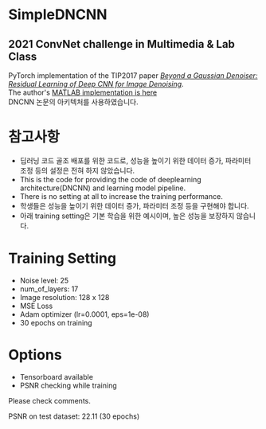 # SimpleDNCNN
## 2021 ConvNet challenge in Multimedia & Lab Class  
PyTorch implementation of the TIP2017 paper [*Beyond a Gaussian Denoiser: Residual Learning of Deep CNN for Image Denoising*](http://ieeexplore.ieee.org/document/7839189/).  
The author's [MATLAB implementation is here](https://github.com/cszn/DnCNN)  
DNCNN 논문의 아키텍처를 사용하였습니다.

# 참고사항
* 딥러닝 코드 골조 배포를 위한 코드로, 성능을 높이기 위한 데이터 증가, 파라미터 조정 등의 설정은 전혀 하지 않았습니다.
* This is the code for providing the code of deeplearning architecture(DNCNN) and learning model pipeline. 
* There is no setting at all to increase the training performance.
* 학생들은 성능을 높이기 위한 데이터 증가, 파라미터 조정 등을 구현해야 합니다.
* 아래 training setting은 기본 학습을 위한 예시이며, 높은 성능을 보장하지 않습니다.

# Training Setting
* Noise level: 25
* num_of_layers: 17
* Image resolution: 128 x 128
* MSE Loss
* Adam optimizer (lr=0.0001, eps=1e-08)
* 30 epochs on training

# Options
* Tensorboard available
* PSNR checking while training  
  
Please check comments.  

PSNR on test dataset: 22.11 (30 epochs)

